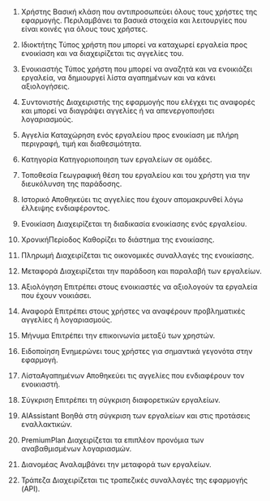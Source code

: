 1. Χρήστης
Βασική κλάση που αντιπροσωπεύει όλους τους χρήστες της εφαρμογής. Περιλαμβάνει τα βασικά στοιχεία και λειτουργίες που είναι κοινές για όλους τους χρήστες.

2. Ιδιοκτήτης
Τύπος χρήστη που μπορεί να καταχωρεί εργαλεία προς ενοικίαση και να διαχειρίζεται τις αγγελίες του.

3. Ενοικιαστής
Τύπος χρήστη που μπορεί να αναζητά και να ενοικιάζει εργαλεία, να δημιουργεί λίστα αγαπημένων και να κάνει αξιολογήσεις.

4. Συντονιστής
Διαχειριστής της εφαρμογής που ελέγχει τις αναφορές και μπορεί να διαγράψει αγγελίες ή να απενεργοποιήσει λογαριασμούς.

5. Αγγελία
Καταχώρηση ενός εργαλείου προς ενοικίαση με πλήρη περιγραφή, τιμή και διαθεσιμότητα.

6. Κατηγορία
Κατηγοριοποιηση των εργαλείων σε ομάδες.

7. Τοποθεσία
Γεωγραφική θέση του εργαλείου και του χρήστη για την διευκόλυνση της παράδοσης.

8. Ιστορικό
Αποθηκεύει τις αγγελίες που έχουν απομακρυνθεί λόγω έλλειψης ενδιαφέροντος.

9. Ενοικίαση
Διαχειρίζεται τη διαδικασία ενοικίασης ενός εργαλείου.

10. ΧρονικήΠερίοδος
Καθορίζει το διάστημα της ενοικίασης.

11. Πληρωμή
Διαχειρίζεται τις οικονομικές συναλλαγές της ενοικίασης.

12. Μεταφορά
Διαχειρίζεται την παράδοση και παραλαβή των εργαλείων.

13. Αξιολόγηση
Επιτρέπει στους ενοικιαστές να αξιολογούν τα εργαλεία που έχουν νοικιάσει.

14. Αναφορά
Επιτρέπει στους χρήστες να αναφέρουν προβληματικές αγγελίες ή λογαριασμούς.

15. Μήνυμα
Επιτρέπει την επικοινωνία μεταξύ των χρηστών.

16. Ειδοποίηση
Ενημερώνει τους χρήστες για σημαντικά γεγονότα στην εφαρμογή.

17. ΛίσταΑγαπημένων
Αποθηκεύει τις αγγελίες που ενδιαφέρουν τον ενοικιαστή.

18. Σύγκριση
Επιτρέπει τη σύγκριση διαφορετικών εργαλείων.

19. AIAssistant
Βοηθά στη σύγκριση των εργαλείων και στις προτάσεις εναλλακτικών.

20. PremiumPlan
Διαχειρίζεται τα επιπλέον προνόμια των αναβαθμισμένων λογαριασμών.

21. Διανομέας
Αναλαμβάνει την μεταφορά των εργαλείων.

22. Τράπεζα
Διαχειρίζεται τις τραπεζικές συναλλαγές της εφαρμογής (API).

